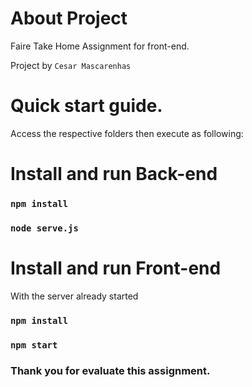 # About Project
Faire Take Home Assignment for front-end.

Project by `Cesar Mascarenhas`

# Quick start guide.
Access the respective folders then execute as following:

# Install and run Back-end

### `npm install`
### `node serve.js`

# Install and run Front-end

With the server already started

### `npm install`
### `npm start`

### Thank you for evaluate this assignment.
